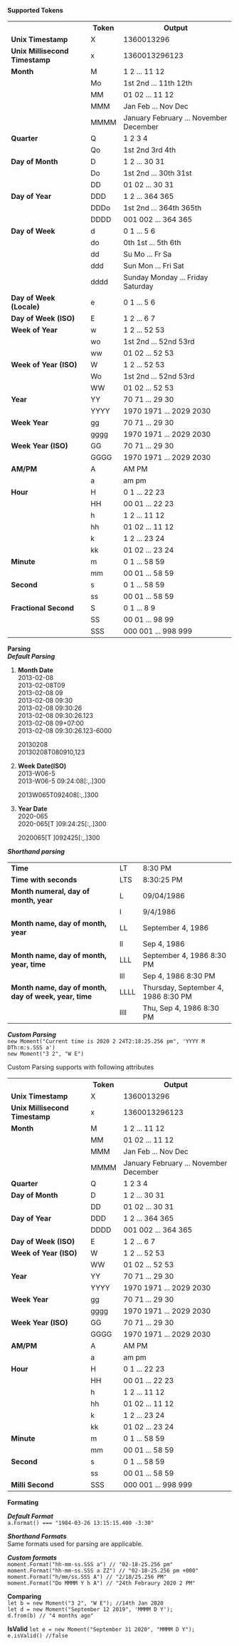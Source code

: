 **Supported Tokens**
<table class="table table-striped table-bordered">
  <tbody>
    <tr>
      <th></th>
      <th>Token</th>
      <th>Output</th>
    </tr>
    <tr>
          <td><b>Unix Timestamp</b></td>
          <td>X</td>
          <td>1360013296</td>
        </tr>
        <tr>
          <td><b>Unix Millisecond Timestamp</b></td>
          <td>x</td>
          <td>1360013296123</td>
        </tr>
    <tr>
      <td><b>Month</b></td>
      <td>M</td>
      <td>1 2 ... 11 12</td>
    </tr>
    <tr>
      <td></td>
      <td>Mo</td>
      <td>1st 2nd ... 11th 12th</td>
    </tr>
    <tr>
      <td></td>
      <td>MM</td>
      <td>01 02 ... 11 12</td>
    </tr>
    <tr>
      <td></td>
      <td>MMM</td>
      <td>Jan Feb ... Nov Dec</td>
    </tr>
    <tr>
      <td></td>
      <td>MMMM</td>
      <td>January February ... November December</td>
    </tr>
    <tr>
      <td><b>Quarter</b></td>
      <td>Q</td>
      <td>1 2 3 4</td>
    </tr>
    <tr>
      <td></td>
      <td>Qo</td>
      <td>1st 2nd 3rd 4th</td>
    </tr>
    <tr>
      <td><b>Day of Month</b></td>
      <td>D</td>
      <td>1 2 ... 30 31</td>
    </tr>
    <tr>
      <td></td>
      <td>Do</td>
      <td>1st 2nd ... 30th 31st</td>
    </tr>
    <tr>
      <td></td>
      <td>DD</td>
      <td>01 02 ... 30 31</td>
    </tr>
    <tr>
      <td><b>Day of Year</b></td>
      <td>DDD</td>
      <td>1 2 ... 364 365</td>
    </tr>
    <tr>
      <td></td>
      <td>DDDo</td>
      <td>1st 2nd ... 364th 365th</td>
    </tr>
    <tr>
      <td></td>
      <td>DDDD</td>
      <td>001 002 ... 364 365</td>
    </tr>
    <tr>
      <td><b>Day of Week</b></td>
      <td>d</td>
      <td>0 1 ... 5 6</td>
    </tr>
    <tr>
      <td></td>
      <td>do</td>
      <td>0th 1st ... 5th 6th</td>
    </tr>
    <tr>
      <td></td>
      <td>dd</td>
      <td>Su Mo ... Fr Sa</td>
    </tr>
    <tr>
      <td></td>
      <td>ddd</td>
      <td>Sun Mon ... Fri Sat</td>
    </tr>
    <tr>
      <td></td>
      <td>dddd</td>
      <td>Sunday Monday ... Friday Saturday</td>
    </tr>
    <tr>
      <td><b>Day of Week (Locale)</b></td>
      <td>e</td>
      <td>0 1 ... 5 6</td>
    </tr>
    <tr>
      <td><b>Day of Week (ISO)</b></td>
      <td>E</td>
      <td>1 2 ... 6 7</td>
    </tr>
    <tr>
      <td><b>Week of Year</b></td>
      <td>w</td>
      <td>1 2 ... 52 53</td>
    </tr>
    <tr>
      <td></td>
      <td>wo</td>
      <td>1st 2nd ... 52nd 53rd</td>
    </tr>
    <tr>
      <td></td>
      <td>ww</td>
      <td>01 02 ... 52 53</td>
    </tr>
    <tr>
      <td><b>Week of Year (ISO)</b></td>
      <td>W</td>
      <td>1 2 ... 52 53</td>
    </tr>
    <tr>
      <td></td>
      <td>Wo</td>
      <td>1st 2nd ... 52nd 53rd</td>
    </tr>
    <tr>
      <td></td>
      <td>WW</td>
      <td>01 02 ... 52 53</td>
    </tr>
    <tr>
      <td><b>Year</b></td>
      <td>YY</td>
      <td>70 71 ... 29 30</td>
    </tr>
    <tr>
      <td></td>
      <td>YYYY</td>
      <td>1970 1971 ... 2029 2030</td>
    <tr>
      <td><b>Week Year</b></td>
      <td>gg</td>
      <td>70 71 ... 29 30</td>
    </tr>
    <tr>
      <td></td>
      <td>gggg</td>
      <td>1970 1971 ... 2029 2030</td>
    </tr>
    <tr>
      <td><b>Week Year (ISO)</b></td>
      <td>GG</td>
      <td>70 71 ... 29 30</td>
    </tr>
    <tr>
      <td></td>
      <td>GGGG</td>
      <td>1970 1971 ... 2029 2030</td>
    </tr>
    <tr>
      <td><b>AM/PM</b></td>
      <td>A</td>
      <td>AM PM</td>
    </tr>
    <tr>
      <td></td>
      <td>a</td>
      <td>am pm</td>
    </tr>
    <tr>
      <td><b>Hour</b></td>
      <td>H</td>
      <td>0 1 ... 22 23</td>
    </tr>
    <tr>
      <td></td>
      <td>HH</td>
      <td>00 01 ... 22 23</td>
    </tr>
    <tr>
      <td></td>
      <td>h</td>
      <td>1 2 ... 11 12</td>
    </tr>
    <tr>
      <td></td>
      <td>hh</td>
      <td>01 02 ... 11 12</td>
    </tr>
    <tr>
      <td></td>
      <td>k</td>
      <td>1 2 ... 23 24</td>
    </tr>
    <tr>
      <td></td>
      <td>kk</td>
      <td>01 02 ... 23 24</td>
    </tr>
    <tr>
      <td><b>Minute</b></td>
      <td>m</td>
      <td>0 1 ... 58 59</td>
    </tr>
    <tr>
      <td></td>
      <td>mm</td>
      <td>00 01 ... 58 59</td>
    </tr>
    <tr>
      <td><b>Second</b></td>
      <td>s</td>
      <td>0 1 ... 58 59</td>
    </tr>
    <tr>
      <td></td>
      <td>ss</td>
      <td>00 01 ... 58 59</td>
    </tr>
    <tr>
      <td><b>Fractional Second</b></td>
      <td>S</td>
      <td>0 1 ... 8 9</td>
    </tr>
    <tr>
      <td></td>
      <td>SS</td>
      <td>00 01 ... 98 99</td>
    </tr>
    <tr>
      <td></td>
      <td>SSS</td>
      <td>000 001 ... 998 999</td>
    </tr>
  </tbody>
</table>

**Parsing** <br/>
<b><i>Default Parsing</i></b>

<ol>
<li>
<strong>Month Date</strong><br/>
2013-02-08<br/>
2013-02-08T09            <br/>
2013-02-08 09            <br/>
2013-02-08 09:30         <br/>
2013-02-08 09:30:26      <br/>
2013-02-08 09:30:26.123  <br/>
2013-02-08 09+07:00      <br/>
2013-02-08 09:30:26.123-6000  <br/>

20130208 <br/>
20130208T080910,123 <br/>    
<p/>
</li>
<li>
<strong>Week Date(ISO)</strong> <br/>
2013-W06-5 <br/>
2013-W06-5 09:24:08[:,.]300 <br/>

2013W065T092408[:,.]300
</li>

<li>
<strong>Year Date</strong> <br/>
2020-065 <br/>
2020-065[T ]09:24:25[:,.]300 <br/>

2020065[T ]092425[:,.]300
</li>
</ol>

<b>_Shorthand parsing_</b>
<table class="table table-striped table-bordered">
  <tbody>
    <tr>
      <td><b>Time</b></td>
      <td>LT</td>
      <td>8:30 PM</td>
    </tr>
    <tr>
      <td><b>Time with seconds</b></td>
      <td>LTS</td>
      <td>8:30:25 PM</td>
    </tr>
    <tr>
      <td><b>Month numeral, day of month, year</b></td>
      <td>L</td>
      <td>09/04/1986</td>
    </tr>
    <tr>
      <td></td>
      <td>l</td>
      <td>9/4/1986</td>
    </tr>
    <tr>
      <td><b>Month name, day of month, year</b></td>
      <td>LL</td>
      <td>September 4, 1986</td>
    </tr>
    <tr>
      <td></td>
      <td>ll</td>
      <td>Sep 4, 1986</td>
    </tr>
    <tr>
      <td><b>Month name, day of month, year, time</b></td>
      <td>LLL</td>
      <td>September 4, 1986 8:30 PM</td>
    </tr>
    <tr>
      <td></td>
      <td>lll</td>
      <td>Sep 4, 1986 8:30 PM</td>
    </tr>
    <tr>
      <td><b>Month name, day of month, day of week, year, time</b></td>
      <td>LLLL</td>
      <td>Thursday, September 4, 1986 8:30 PM</td>
    </tr>
    <tr>
      <td></td>
      <td>llll</td>
      <td>Thu, Sep 4, 1986 8:30 PM</td>
    </tr>
  </tbody>
</table>

<b>_Custom Parsing_</b> <br/>
`new Moment("Current time is 2020 2 24T2:18:25.256 pm", 'YYYY M DTh:m:s.SSS a')` <br/>
`new Moment("3 2", "W E")`
    <p>Custom Parsing supports with following attributes</p>
    <table class="table table-striped table-bordered">
      <tbody>
        <tr>
          <th></th>
          <th>Token</th>
          <th>Output</th>
        </tr>
        <tr>
              <td><b>Unix Timestamp</b></td>
              <td>X</td>
              <td>1360013296</td>
            </tr>
            <tr>
              <td><b>Unix Millisecond Timestamp</b></td>
              <td>x</td>
              <td>1360013296123</td>
            </tr>
        <tr>
          <td><b>Month</b></td>
          <td>M</td>
          <td>1 2 ... 11 12</td>
        </tr>
        <tr>
          <td></td>
          <td>MM</td>
          <td>01 02 ... 11 12</td>
        </tr>
        <tr>
          <td></td>
          <td>MMM</td>
          <td>Jan Feb ... Nov Dec</td>
        </tr>
        <tr>
          <td></td>
          <td>MMMM</td>
          <td>January February ... November December</td>
        </tr>
        <tr>
          <td><b>Quarter</b></td>
          <td>Q</td>
          <td>1 2 3 4</td>
        </tr>
        <tr>
          <td><b>Day of Month</b></td>
          <td>D</td>
          <td>1 2 ... 30 31</td>
        </tr>
        <tr>
          <td></td>
          <td>DD</td>
          <td>01 02 ... 30 31</td>
        </tr>
        <tr>
          <td><b>Day of Year</b></td>
          <td>DDD</td>
          <td>1 2 ... 364 365</td>
        </tr>
        <tr>
          <td></td>
          <td>DDDD</td>
          <td>001 002 ... 364 365</td>
        </tr>
        <tr>
          <td><b>Day of Week (ISO)</b></td>
          <td>E</td>
          <td>1 2 ... 6 7</td>
        </tr>
        <tr>
          <td><b>Week of Year (ISO)</b></td>
          <td>W</td>
          <td>1 2 ... 52 53</td>
        </tr>
        <tr>
          <td></td>
          <td>WW</td>
          <td>01 02 ... 52 53</td>
        </tr>
        <tr>
          <td><b>Year</b></td>
          <td>YY</td>
          <td>70 71 ... 29 30</td>
        </tr>
        <tr>
          <td></td>
          <td>YYYY</td>
          <td>1970 1971 ... 2029 2030</td>
        </tr>
        <tr>
          <td><b>Week Year</b></td>
          <td>gg</td>
          <td>70 71 ... 29 30</td>
        </tr>
        <tr>
          <td></td>
          <td>gggg</td>
          <td>1970 1971 ... 2029 2030</td>
        </tr>
        <tr>
          <td><b>Week Year (ISO)</b></td>
          <td>GG</td>
          <td>70 71 ... 29 30</td>
        </tr>
        <tr>
          <td></td>
          <td>GGGG</td>
          <td>1970 1971 ... 2029 2030</td>
        </tr>
        <tr>
          <td><b>AM/PM</b></td>
          <td>A</td>
          <td>AM PM</td>
        </tr>
        <tr>
          <td></td>
          <td>a</td>
          <td>am pm</td>
        </tr>
        <tr>
          <td><b>Hour</b></td>
          <td>H</td>
          <td>0 1 ... 22 23</td>
        </tr>
        <tr>
          <td></td>
          <td>HH</td>
          <td>00 01 ... 22 23</td>
        </tr>
        <tr>
          <td></td>
          <td>h</td>
          <td>1 2 ... 11 12</td>
        </tr>
        <tr>
          <td></td>
          <td>hh</td>
          <td>01 02 ... 11 12</td>
        </tr>
        <tr>
          <td></td>
          <td>k</td>
          <td>1 2 ... 23 24</td>
        </tr>
        <tr>
          <td></td>
          <td>kk</td>
          <td>01 02 ... 23 24</td>
        </tr>
        <tr>
          <td><b>Minute</b></td>
          <td>m</td>
          <td>0 1 ... 58 59</td>
        </tr>
        <tr>
          <td></td>
          <td>mm</td>
          <td>00 01 ... 58 59</td>
        </tr>
        <tr>
          <td><b>Second</b></td>
          <td>s</td>
          <td>0 1 ... 58 59</td>
        </tr>
        <tr>
          <td></td>
          <td>ss</td>
          <td>00 01 ... 58 59</td>
        </tr>
        <tr>
          <td><b>Milli Second</b></td>
          <td>SSS</td>
          <td>000 001 ... 998 999</td>
        </tr>
      </tbody>
    </table>

**Formating**

<strong>_Default Format_</strong><br/>
`a.Format() === "1984-03-26 13:15:15.400 -3:30"`

<strong>_Shorthand Formats_</strong><br/>
Same formats used for parsing are applicable.

<b>_Custom formats_</b> <br/>
`moment.Format("hh-mm-ss.SSS a") // "02-18-25.256 pm"`<br/>
`moment.Format("hh-mm-ss.SSS a ZZ") // "02-18-25.256 pm +000"`<br/>
`moment.Format("h/mm/ss.SSS A") // "2/18/25.256 PM"`<br/>
`moment.Format("Do MMMM Y h A") // "24th Febraury 2020 2 PM"`

**Comparing**<br/>
`let b = new Moment("3 2", "W E"); //14th Jan 2020` <br/>
`let d = new Moment("September 12 2019", 'MMMM D Y');`<br/>
`d.from(b) // "4 months ago"`

**IsValid**
`let e = new Moment("September 31 2020", "MMMM D Y");` <br/>
`e.isValid() //false`
